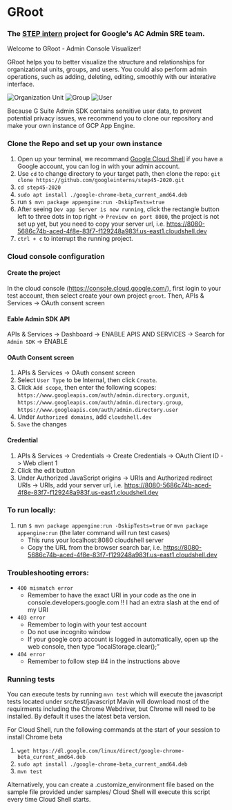 # GRoot
### The [STEP intern](https://buildyourfuture.withgoogle.com/programs/step/) project for Google's AC Admin SRE team.
Welcome to GRoot - Admin Console Visualizer! 

GRoot helps you to better visualize the structure and relationships for organizational units, groups, and users. You could also perform admin 
operations, such as adding, deleting, editing, smoothly with our interative interface.

![Organization Unit](src/Screenshot-OU?raw=true "Organization Unit")
![Group](src/Screenshot-Group?raw=true "Group")
![User](src/Screenshot-User?raw=true "User")

Because G Suite Admin SDK contains sensitive user data, to prevent potential privacy issues, we recommend you to clone 
our repository and make your own instance of GCP App Engine. 

### Clone the Repo and set up your own instance
1. Open up your terminal, we recommand [Google Cloud Shell](https://ssh.cloud.google.com/cloudshell/) if you have a Google account, you can log in with your admin account.
2. Use `cd` to change directory to your target path, then clone the repo: `git clone https://github.com/googleinterns/step45-2020.git`
3. `cd step45-2020`
4. `sudo apt install ./google-chrome-beta_current_amd64.deb`
5. run `$ mvn package appengine:run -DskipTests=true`
6. After seeing `Dev app Server is now running`, click the rectangle button left to three dots in top right -> `Preview on port 8080`, the project is not set up yet, but you need to copy your server url, i.e. https://8080-5686c74b-aced-4f8e-83f7-f129248a983f.us-east1.cloudshell.dev
7. `ctrl + c` to interrupt the running project. 

### Cloud console configuration
#### Create the project
In the cloud console (https://console.cloud.google.com/), first login to your test account, then select create your own project `groot`. Then, APIs & Services -> OAuth consent screen

#### Eable Admin SDK API
APIs & Services -> Dashboard -> ENABLE APIS AND SERVICES -> Search for `Admin SDK` -> ENABLE

#### OAuth Consent screen 
1. APIs & Services -> OAuth consent screen
2. Select `User Type` to be Internal, then click `Create`.
3. Click `Add scope`, then enter the following scopes: `https://www.googleapis.com/auth/admin.directory.orgunit`, `https://www.googleapis.com/auth/admin.directory.group`, `https://www.googleapis.com/auth/admin.directory.user`
4. Under `Authorized domains`, add `cloudshell.dev`
5. `Save` the changes

#### Credential
1. APIs & Services -> Credentials -> Create Credentials -> OAuth Client ID -> Web client 1
2. Click the edit button
3. Under Authorized JavaScript origins -> URIs and Authorized redirect URIs -> URIs, add your server url, i.e. https://8080-5686c74b-aced-4f8e-83f7-f129248a983f.us-east1.cloudshell.dev

### To run locally:
1. run `$ mvn package appengine:run -DskipTests=true` or `mvn package appengine:run` (the later command will run test cases)
   * This runs your localhost:8080 cloudshell server
   * Copy the URL from the browser search bar, i.e. https://8080-5686c74b-aced-4f8e-83f7-f129248a983f.us-east1.cloudshell.dev

### Troubleshooting errors:
* `400 mismatch error`
  * Remember to have the exact URI in your code as the one in console.developers.google.com !! I had an extra slash at the end of my URI
* `403 error`
  * Remember to login with your test account
  * Do not use incognito window
  * If your google corp account is logged in automatically, open up the web console, then type “localStorage.clear();”
* `404 error`
  * Remember to follow step #4 in the instructions above
  
### Running tests
You can execute tests by running `mvn test` which will execute the javascript tests located under src/test/javascript
Mavin will download most of the requirments including the Chrome Webdriver, but Chrome will need to be installed. By default it uses the latest beta version.

For Cloud Shell, run the following commands at the start of your session to install Chrome beta
1. `wget https://dl.google.com/linux/direct/google-chrome-beta_current_amd64.deb`
2. `sudo apt install ./google-chrome-beta_current_amd64.deb`
3. `mvn test`

Alternatively, you can create a .customize_environment file based on the sample file provided under samples/ 
Cloud Shell will execute this script every time Cloud Shell starts.